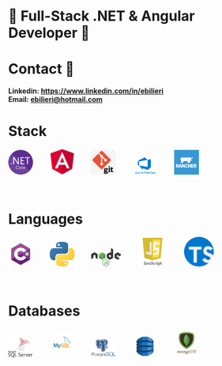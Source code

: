 # 👋 Full-Stack .NET & Angular Developer 👋

# Contact 💬
**Linkedin: https://www.linkedin.com/in/ebilieri**
<br>
**Email:    ebilieri@hotmail.com**

# Stack
<p align="left">
  <img src="https://github.com/ebilieri/ebilieri/blob/main/assets/NET_Core_Logo.svg" width="50" title=".Net Core">
  <img src="https://github.com/ebilieri/ebilieri/blob/main/assets/angular-logo.png" width="50" title="Angular" hspace="30">
  <img src="https://github.com/ebilieri/ebilieri/blob/main/assets/git-logo.jpg" width="50" title="GIT">
  <img src="https://github.com/ebilieri/ebilieri/blob/main/assets/azure-devops.png" width="50" title="Azeure DevOps" hspace="30">
  <img src="https://github.com/ebilieri/ebilieri/blob/main/assets/rancher-containers.png" width="50" title="Rancher">
</p>
<br>

# Languages
<p align="left">
  <img src="https://github.com/ebilieri/ebilieri/blob/main/assets/c%23.png" width="50" title="C#">
  <img src="https://github.com/ebilieri/ebilieri/blob/main/assets/python.png" width="50" title="Python" hspace="30">
  <img src="https://github.com/ebilieri/ebilieri/blob/main/assets/node-js.png" width="60" title="Node JS">
  <img src="https://github.com/ebilieri/ebilieri/blob/main/assets/javascript.png" width="60" title="JavaScript" hspace="30">
  <img src="https://github.com/ebilieri/ebilieri/blob/main/assets/typescript-logo.svg" width="60" title="TypeScript">
</p>
<br>

# Databases
<p align="left">
  <img src="https://github.com/ebilieri/ebilieri/blob/main/assets/ms-sql-server.png" width="50" title="Microsoft SQL Server">
  <img src="https://github.com/ebilieri/ebilieri/blob/main/assets/mysql.png" width="50" title="MySQL" hspace="30">
  <img src="https://github.com/ebilieri/ebilieri/blob/main/assets/postgresql-logo.png" width="50" title="PostgreSQL">
  <img src="https://github.com/ebilieri/ebilieri/blob/main/assets/DynamoDB.png" width="50" title="DynamoDB" hspace="30">
  <img src="https://github.com/ebilieri/ebilieri/blob/main/assets/mongodb-logo.png" width="50" title="MongoDB">
</p>
<br>
<!--
**ebilieri/ebilieri** is a ✨ _special_ ✨ repository because its `README.md` (this file) appears on your GitHub profile.

Here are some ideas to get you started:

- 🔭 I’m currently working on ...
- 🌱 I’m currently learning ...
- 👯 I’m looking to collaborate on ...
- 🤔 I’m looking for help with ...
- 💬 Ask me about ...
- 📫 How to reach me: ...
- 😄 Pronouns: ...
- ⚡ Fun fact: ...
-->
